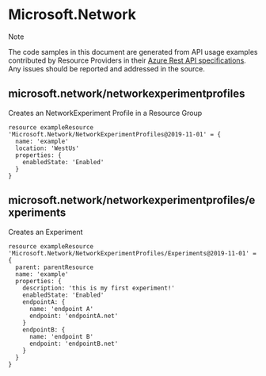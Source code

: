 # Microsoft.Network
  
> [!NOTE]
> The code samples in this document are generated from API usage examples contributed by Resource Providers in their [Azure Rest API specifications](https://github.com/Azure/azure-rest-api-specs). Any issues should be reported and addressed in the source.


## microsoft.network/networkexperimentprofiles

Creates an NetworkExperiment Profile in a Resource Group
```bicep
resource exampleResource 'Microsoft.Network/NetworkExperimentProfiles@2019-11-01' = {
  name: 'example'
  location: 'WestUs'
  properties: {
    enabledState: 'Enabled'
  }
}
```

## microsoft.network/networkexperimentprofiles/experiments

Creates an Experiment
```bicep
resource exampleResource 'Microsoft.Network/NetworkExperimentProfiles/Experiments@2019-11-01' = {
  parent: parentResource 
  name: 'example'
  properties: {
    description: 'this is my first experiment!'
    enabledState: 'Enabled'
    endpointA: {
      name: 'endpoint A'
      endpoint: 'endpointA.net'
    }
    endpointB: {
      name: 'endpoint B'
      endpoint: 'endpointB.net'
    }
  }
}
```
